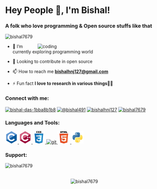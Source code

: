 <h1 align="left">Hey People 👋, I'm Bishal!</h1>
<h3 align="left">A folk who love programming & Open source stuffs like that</h3>

<p align="left"> <img src="https://komarev.com/ghpvc/?username=bishal7679&label=Profile%20views&color=0e75b6&style=flat" alt="bishal7679" /> </p>


<img align="right" alt="coding" width="400" src="https://cdn.dribbble.com/users/4382412/screenshots/15633275/media/085a014ebebde73e5cd510c93941f49a.gif">

- 🌱 I’m currently exploring programming world

- 👯 Looking to contribute in open source

- 📫 How to reach me **bishalhnj127@gmail.com**

- ⚡ Fun fact **I love to research in various things🌱🌱**

<h3 align="left">Connect with me:</h3>
<p align="left">


<a href="https://linkedin.com/in/bishal-das-1bba8b1b8" target="blank"><img align="center" src="https://raw.githubusercontent.com/rahuldkjain/github-profile-readme-generator/master/src/images/icons/Social/linked-in-alt.svg" alt="bishal-das-1bba8b1b8" height="30" width="40" /></a>
<a href="https://hashnode.com/@bishal491" target="blank"><img align="center" src="https://raw.githubusercontent.com/rahuldkjain/github-profile-readme-generator/master/src/images/icons/Social/hashnode.svg" alt="@bishal491" height="30" width="40" /></a>
<a href="https://www.hackerrank.com/bishalhnj127" target="blank"><img align="center" src="https://raw.githubusercontent.com/rahuldkjain/github-profile-readme-generator/master/src/images/icons/Social/hackerrank.svg" alt="bishalhnj127" height="30" width="40" /></a>
<a href="https://www.leetcode.com/bishal7679" target="blank"><img align="center" src="https://raw.githubusercontent.com/rahuldkjain/github-profile-readme-generator/master/src/images/icons/Social/leet-code.svg" alt="bishal7679" height="30" width="40" /></a>
</p>

<h3 align="left">Languages and Tools:</h3>
<p align="left"> <a href="https://www.cprogramming.com/" target="_blank" rel="noreferrer"> <img src="https://raw.githubusercontent.com/devicons/devicon/master/icons/c/c-original.svg" alt="c" width="40" height="40"/> </a> <a href="https://www.w3schools.com/cpp/" target="_blank" rel="noreferrer"> <img src="https://raw.githubusercontent.com/devicons/devicon/master/icons/cplusplus/cplusplus-original.svg" alt="cplusplus" width="40" height="40"/> </a> <a href="https://www.w3schools.com/css/" target="_blank" rel="noreferrer"> <img src="https://raw.githubusercontent.com/devicons/devicon/master/icons/css3/css3-original-wordmark.svg" alt="css3" width="40" height="40"/> </a> <a href="https://git-scm.com/" target="_blank" rel="noreferrer"> <img src="https://www.vectorlogo.zone/logos/git-scm/git-scm-icon.svg" alt="git" width="40" height="40"/> </a> <a href="https://www.w3.org/html/" target="_blank" rel="noreferrer"> <img src="https://raw.githubusercontent.com/devicons/devicon/master/icons/html5/html5-original-wordmark.svg" alt="html5" width="40" height="40"/> </a> <a href="https://www.python.org" target="_blank" rel="noreferrer"> <img src="https://raw.githubusercontent.com/devicons/devicon/master/icons/python/python-original.svg" alt="python" width="40" height="40"/> </a> </p>

<h3 align="left">Support:</h3>
<p><a href="https://ko-fi.com/bishal7679"> <img align="left" src="https://cdn.ko-fi.com/cdn/kofi3.png?v=3" height="50" width="210" alt="bishal7679" /></a></p><br><br>

<p><img align="center" src="https://github-readme-streak-stats.herokuapp.com/?user=bishal7679&" alt="bishal7679" /></p>
